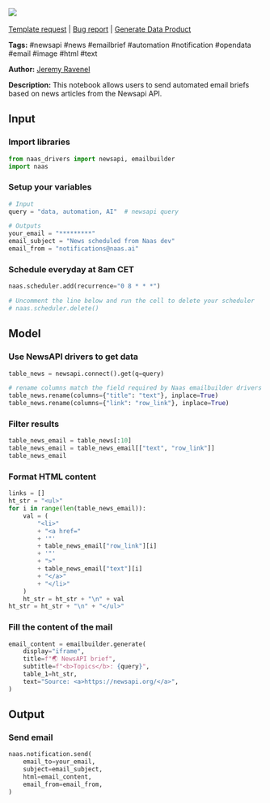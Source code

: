 <a href="https://app.naas.ai/user-redirect/naas/downloader?url=https://raw.githubusercontent.com/jupyter-naas/awesome-notebooks/master/Newsapi/Newsapi_Send_emails_briefs.ipynb" target="_parent"><img src="https://naasai-public.s3.eu-west-3.amazonaws.com/open_in_naas.svg"/></a><br><br><a href="https://github.com/jupyter-naas/awesome-notebooks/issues/new?assignees=&labels=&template=template-request.md&title=Tool+-+Action+of+the+notebook+">Template request</a> | <a href="https://github.com/jupyter-naas/awesome-notebooks/issues/new?assignees=&labels=bug&template=bug_report.md&title=Newsapi+-+Send+emails+briefs:+Error+short+description">Bug report</a> | <a href="https://app.naas.ai/user-redirect/naas/downloader?url=https://raw.githubusercontent.com/jupyter-naas/awesome-notebooks/master/Naas/Naas_Start_data_product.ipynb" target="_parent">Generate Data Product</a>

**Tags:** #newsapi #news #emailbrief #automation #notification #opendata #email #image #html #text

**Author:** [Jeremy Ravenel](https://www.linkedin.com/in/ACoAAAJHE7sB5OxuKHuzguZ9L6lfDHqw--cdnJg/)

**Description:** This notebook allows users to send automated email briefs based on news articles from the Newsapi API.

## Input

### Import libraries


```python
from naas_drivers import newsapi, emailbuilder
import naas
```

### Setup your variables


```python
# Input
query = "data, automation, AI"  # newsapi query

# Outputs
your_email = "*********"
email_subject = "News scheduled from Naas dev"
email_from = "notifications@naas.ai"
```

### Schedule everyday at 8am CET


```python
naas.scheduler.add(recurrence="0 8 * * *")

# Uncomment the line below and run the cell to delete your scheduler
# naas.scheduler.delete()
```

## Model

### Use NewsAPI drivers to get data


```python
table_news = newsapi.connect().get(q=query)

# rename columns match the field required by Naas emailbuilder drivers
table_news.rename(columns={"title": "text"}, inplace=True)
table_news.rename(columns={"link": "row_link"}, inplace=True)
```

### Filter results 


```python
table_news_email = table_news[:10]
table_news_email = table_news_email[["text", "row_link"]]
table_news_email
```

### Format HTML content


```python
links = []
ht_str = "<ul>"
for i in range(len(table_news_email)):
    val = (
        "<li>"
        + "<a href="
        + '"'
        + table_news_email["row_link"][i]
        + '"'
        + ">"
        + table_news_email["text"][i]
        + "</a>"
        + "</li>"
    )
    ht_str = ht_str + "\n" + val
ht_str = ht_str + "\n" + "</ul>"
```

### Fill the content of the mail


```python
email_content = emailbuilder.generate(
    display="iframe",
    title=f"🌏 NewsAPI brief",
    subtitle=f"<b>Topics</b>: {query}",
    table_1=ht_str,
    text="Source: <a>https://newsapi.org/</a>",
)
```

## Output

### Send email


```python
naas.notification.send(
    email_to=your_email,
    subject=email_subject,
    html=email_content,
    email_from=email_from,
)
```
